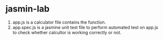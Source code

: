 # jasmin-lab

1. app.js is a calculator file contains the function.
2. app.spec.js is a jasmine unit test file to perform automated test on app.js to check whether calcultor is working correctly or not.
